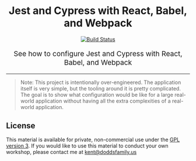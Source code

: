 <h1 align="center">
  Jest and Cypress with React, Babel, and Webpack
</h1>

<p align="center">
  <a href="https://travis-ci.com/cxc421/jest-practice">
    <img src="https://travis-ci.com/cxc421/jest-practice.svg?branch=master" alt="Build Status" />
  </a>
</p>

<p align="center" style="font-size: 1.2rem;">
  See how to configure Jest and Cypress with React, Babel, and Webpack
</p>

<hr />

> Note: This project is intentionally over-engineered. The application itself is
> very simple, but the tooling around it is pretty complicated. The goal is to
> show what configuration would be like for a large real-world application
> without having all the extra complexities of a real-world application.

## License

This material is available for private, non-commercial use under the
[GPL version 3](http://www.gnu.org/licenses/gpl-3.0-standalone.html). If you
would like to use this material to conduct your own workshop, please contact me
at kent@doddsfamily.us
